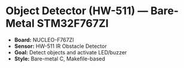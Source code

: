 # Object Detector (HW-511) — Bare-Metal STM32F767ZI

- **Board:** NUCLEO-F767ZI  
- **Sensor:** HW-511 IR Obstacle Detector  
- **Goal:** Detect objects and activate LED/buzzer  
- **Style:** Bare-metal C, Makefile-based  
